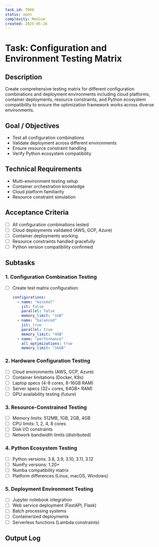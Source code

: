 ```yaml
---
task_id: T008
status: open
complexity: Medium
created: 2025-05-26
---
```


# Task: Configuration and Environment Testing Matrix

## Description
Create comprehensive testing matrix for different configuration combinations and deployment environments including cloud platforms, container deployments, resource constraints, and Python ecosystem compatibility to ensure the optimization framework works across diverse environments.

## Goal / Objectives
- Test all configuration combinations
- Validate deployment across different environments
- Ensure resource constraint handling
- Verify Python ecosystem compatibility

## Technical Requirements
- Multi-environment testing setup
- Container orchestration knowledge
- Cloud platform familiarity
- Resource constraint simulation

## Acceptance Criteria
- [ ] All configuration combinations tested
- [ ] Cloud deployments validated (AWS, GCP, Azure)
- [ ] Container deployments working
- [ ] Resource constraints handled gracefully
- [ ] Python version compatibility confirmed

## Subtasks

### 1. Configuration Combination Testing
- [ ] Create test matrix configuration:
  ```yaml
  configurations:
    - name: "minimal"
      jit: false
      parallel: false
      memory_limit: "1GB"
    - name: "balanced"
      jit: true
      parallel: true
      memory_limit: "4GB"
    - name: "performance"
      all_optimizations: true
      memory_limit: "16GB"
  ```

### 2. Hardware Configuration Testing
- [ ] Cloud environments (AWS, GCP, Azure)
- [ ] Container limitations (Docker, K8s)
- [ ] Laptop specs (4-8 cores, 8-16GB RAM)
- [ ] Server specs (32+ cores, 64GB+ RAM)
- [ ] GPU availability testing (future)

### 3. Resource-Constrained Testing
- [ ] Memory limits: 512MB, 1GB, 2GB, 4GB
- [ ] CPU limits: 1, 2, 4, 8 cores
- [ ] Disk I/O constraints
- [ ] Network bandwidth limits (distributed)

### 4. Python Ecosystem Testing
- [ ] Python versions: 3.8, 3.9, 3.10, 3.11, 3.12
- [ ] NumPy versions: 1.20+
- [ ] Numba compatibility matrix
- [ ] Platform differences (Linux, macOS, Windows)

### 5. Deployment Environment Testing
- [ ] Jupyter notebook integration
- [ ] Web service deployment (FastAPI, Flask)
- [ ] Batch processing systems
- [ ] Containerized deployments
- [ ] Serverless functions (Lambda constraints)

## Output Log